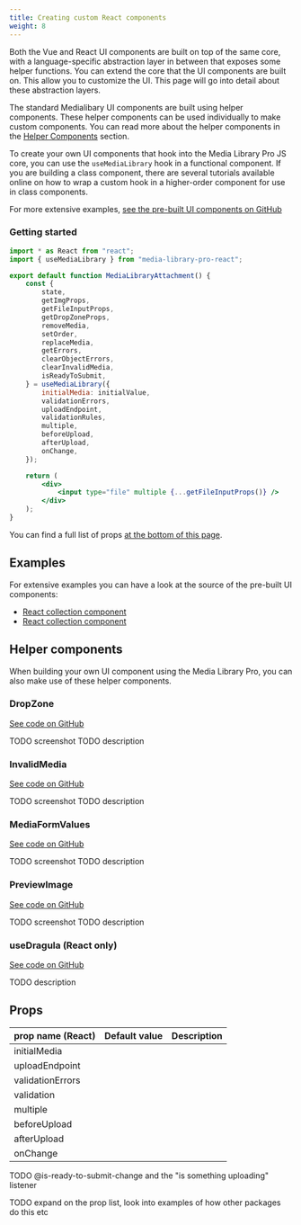 ```yaml
---
title: Creating custom React components
weight: 8
---
```


Both the Vue and React UI components are built on top of the same core, with a language-specific abstraction layer in between that exposes some helper functions. You can extend the core that the UI components are built on. This allow you to customize the UI. This page will go into detail about these abstraction layers.

The standard Medialibary UI components are built using helper components. These helper components can be used individually to make custom components. You can read more about the helper components in the [Helper Components](TODO-link) section.

To create your own UI components that hook into the Media Library Pro JS core, you can use the `useMediaLibrary` hook in a functional component. If you are building a class component, there are several tutorials available online on how to wrap a custom hook in a higher-order component for use in class components.

For more extensive examples, [see the pre-built UI components on GitHub](TODO-link:#examples)

### Getting started

```jsx
import * as React from "react";
import { useMediaLibrary } from "media-library-pro-react";

export default function MediaLibraryAttachment() {
    const {
        state,
        getImgProps,
        getFileInputProps,
        getDropZoneProps,
        removeMedia,
        setOrder,
        replaceMedia,
        getErrors,
        clearObjectErrors,
        clearInvalidMedia,
        isReadyToSubmit,
    } = useMediaLibrary({
        initialMedia: initialValue,
        validationErrors,
        uploadEndpoint,
        validationRules,
        multiple,
        beforeUpload,
        afterUpload,
        onChange,
    });

    return (
        <div>
            <input type="file" multiple {...getFileInputProps()} />
        </div>
    );
}
```

You can find a full list of props [at the bottom of this page](TODO-link).

## Examples

For extensive examples you can have a look at the source of the pre-built UI components:

-   [React collection component](https://github.com/spatie/laravel-medialibrary-pro/tree/master/resources/js/media-library-pro-react-attachment)
-   [React collection component](https://github.com/spatie/laravel-medialibrary-pro/tree/master/resources/js/media-library-pro-react-collection)

## Helper components

When building your own UI component using the Media Library Pro, you can also make use of these helper components.

### DropZone

[See code on GitHub](https://github.com/spatie/laravel-medialibrary-pro/blob/master/resources/js/media-library-pro-react/src/DropZone.tsx)

TODO screenshot
TODO description

### InvalidMedia

[See code on GitHub](https://github.com/spatie/laravel-medialibrary-pro/blob/master/resources/js/media-library-pro-react/src/InvalidMedia.tsx)

TODO screenshot
TODO description

### MediaFormValues

[See code on GitHub](https://github.com/spatie/laravel-medialibrary-pro/blob/master/resources/js/media-library-pro-react/src/MediaFormValues.tsx)

TODO screenshot
TODO description

### PreviewImage

[See code on GitHub](https://github.com/spatie/laravel-medialibrary-pro/blob/master/resources/js/media-library-pro-react/src/PreviewImage.tsx)

TODO screenshot
TODO description

### useDragula (React only)

[See code on GitHub](https://github.com/spatie/laravel-medialibrary-pro/blob/master/resources/js/media-library-pro-react/src/useDragula.ts)

TODO description

## Props

| prop name (React) | Default value | Description |
| ----------------- | ------------- | ----------- |
| initialMedia      |               |             |
| uploadEndpoint    |               |             |
| validationErrors  |               |             |
| validation        |               |             |
| multiple          |               |             |
| beforeUpload      |               |             |
| afterUpload       |               |             |
| onChange          |               |             |

TODO @is-ready-to-submit-change and the "is something uploading" listener

TODO expand on the prop list, look into examples of how other packages do this etc
